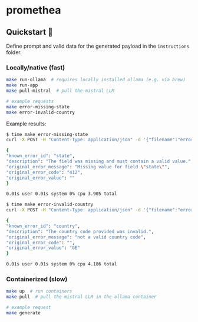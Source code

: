 # promethea

## Quickstart 🚀

Define prompt and valid data for the generated payload in the `instructions` folder.

### Locally/native (fast)

```bash
make run-ollama  # requires locally installed ollama (e.g. via brew)
make run-app
make pull-mistral  # pull the mistral LLM

# example requests
make error-missing-state
make error-invalid-country
```

Example results:

```bash
$ time make error-missing-state
curl -X POST -H "Content-Type: application/json" -d '{"filename":"errors.yaml", "message":"Missing value for field \"state\"", "code":"412", "value":""}' http://127.0.0.1:8080/api/errors/guess_field

{
"known_error_id": "state",
"description": "The field was missing and must contain a valid value.",
"original_error_message": "Missing value for field \"state\"",
"original_error_code": "412",
"original_error_value": ""
}

0.01s user 0.01s system 0% cpu 3.905 total
```

```bash
$ time make error-invalid-country
curl -X POST -H "Content-Type: application/json" -d '{"filename":"errors.yaml", "message":"not a valid country code", "code":"", "value":"GE"}' http://127.0.0.1:8080/api/errors/guess_field

{
"known_error_id": "country",
"description": "The country code provided was invalid.",
"original_error_message": "not a valid country code",
"original_error_code": "",
"original_error_value": "GE"
}

0.01s user 0.01s system 0% cpu 4.186 total
```

### Containerized (slow)

```bash
make up  # run containers
make pull  # pull the mistral LLM in the ollama container

# example request
make generate
```
